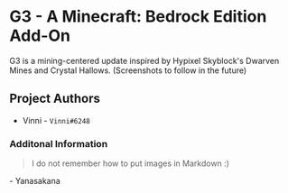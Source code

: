# G3 - A Minecraft: Bedrock Edition Add-On

G3 is a mining-centered update inspired by Hypixel Skyblock's Dwarven Mines and Crystal Hallows. (Screenshots to follow in the future)

## Project Authors
- Vinni - `Vinni#6248`


### Additonal Information
> I do not remember how to put images in Markdown :)
> 
\- Yanasakana
